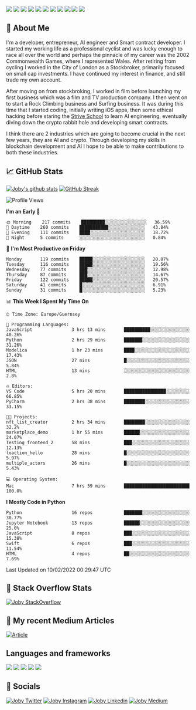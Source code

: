 ![](https://img.shields.io/badge/iOS-000000?style=for-the-badge&logo=ios&logoColor=white)
![](https://img.shields.io/badge/Python-3776AB?style=for-the-badge&logo=python&logoColor=white)
![](https://img.shields.io/badge/Swift-FA7343?style=for-the-badge&logo=swift&logoColor=white)
![](https://img.shields.io/badge/Bootstrap-563D7C?style=for-the-badge&logo=bootstrap&logoColor=white)
![](https://img.shields.io/badge/MongoDB-4EA94B?style=for-the-badge&logo=mongodb&logoColor=white)
![](https://img.shields.io/badge/Heroku-430098?style=for-the-badge&logo=heroku&logoColor=white)
[![](https://img.shields.io/badge/Stack_Overflow-FE7A16?style=for-the-badge&logo=stack-overflow&logoColor=white)](https://stackoverflow.com/users/7301801/joby)
[![](https://img.shields.io/badge/LinkedIn-0077B5?style=for-the-badge&logo=linkedin&logoColor=white)](https://www.linkedin.com/in/jobyi/)
[![](https://img.shields.io/badge/Twitter-1DA1F2?style=for-the-badge&logo=twitter&logoColor=white)](https://twitter.com/Jobyid)
[![](https://img.shields.io/badge/Instagram-E4405F?style=for-the-badge&logo=instagram&logoColor=white)](https://www.instagram.com/jobyid/)
[![](https://img.shields.io/badge/Medium-12100E?style=for-the-badge&logo=medium&logoColor=white)](https://jobyid.medium.com)

## &#x1f; About Me

I'm a developer, entrepreneur, AI engineer and Smart contract developer.
I started my working life as a professional cyclist and was lucky enough to race all over the world and perhaps the pinnacle of my career was the 2002 Commonwealth Games, where I represented Wales.
After retiring from cycling I worked in the City of London as a Stockbroker, primarily focused on small cap investments. I have continued my interest in finance, and still trade my own account.

After moving on from stockbroking, I worked in film before launching my first business which was a film and TV production company. I then went on to start a Rock Climbing business and Surfing business. It was during this time that I started coding, initially writing iOS apps, then some ethical hacking before staring the [Strive School](https://strive.school) to learn AI engineering, eventually diving down the crypto rabbit hole and developing smart contracts. 

I think there are 2 industries which are going to become crucial in the next few years, they are AI and crypto. Through developing my skills in blockchain development and AI I hope to be able to make contributions to both these industries. 

## &#x1f4c8; GitHub Stats

[![Joby's github stats](https://github-readme-stats.vercel.app/api?username=jobyid&count_private=true&show_icons=true&theme=radical)](https://github.com/anuraghazra/github-readme-stats) [![GitHub Streak](https://github-readme-streak-stats.herokuapp.com/?user=jobyid&theme=dark)](https://github.com/DenverCoder1/github-readme-streak-stats)

<!--START_SECTION:waka-->
![Profile Views](http://img.shields.io/badge/Profile%20Views-0-blue)

**I'm an Early 🐤** 

```text
🌞 Morning    217 commits    █████████░░░░░░░░░░░░░░░░   36.59% 
🌆 Daytime    260 commits    ███████████░░░░░░░░░░░░░░   43.84% 
🌃 Evening    111 commits    ████░░░░░░░░░░░░░░░░░░░░░   18.72% 
🌙 Night      5 commits      ░░░░░░░░░░░░░░░░░░░░░░░░░   0.84%

```
📅 **I'm Most Productive on Friday** 

```text
Monday       119 commits    █████░░░░░░░░░░░░░░░░░░░░   20.07% 
Tuesday      116 commits    █████░░░░░░░░░░░░░░░░░░░░   19.56% 
Wednesday    77 commits     ███░░░░░░░░░░░░░░░░░░░░░░   12.98% 
Thursday     87 commits     ███░░░░░░░░░░░░░░░░░░░░░░   14.67% 
Friday       122 commits    █████░░░░░░░░░░░░░░░░░░░░   20.57% 
Saturday     41 commits     █░░░░░░░░░░░░░░░░░░░░░░░░   6.91% 
Sunday       31 commits     █░░░░░░░░░░░░░░░░░░░░░░░░   5.23%

```


📊 **This Week I Spent My Time On** 

```text
⌚︎ Time Zone: Europe/Guernsey

💬 Programming Languages: 
JavaScript               3 hrs 13 mins       ██████████░░░░░░░░░░░░░░░   40.26% 
Python                   2 hrs 29 mins       ███████░░░░░░░░░░░░░░░░░░   31.26% 
Modelica                 1 hr 23 mins        ████░░░░░░░░░░░░░░░░░░░░░   17.43% 
JSON                     27 mins             █░░░░░░░░░░░░░░░░░░░░░░░░   5.84% 
HTML                     13 mins             ░░░░░░░░░░░░░░░░░░░░░░░░░   2.8%

🔥 Editors: 
VS Code                  5 hrs 20 mins       ████████████████░░░░░░░░░   66.85% 
PyCharm                  2 hrs 38 mins       ████████░░░░░░░░░░░░░░░░░   33.15%

🐱‍💻 Projects: 
nft_list_creator         2 hrs 34 mins       ████████░░░░░░░░░░░░░░░░░   32.2% 
marketplace_demo         1 hr 55 mins        ██████░░░░░░░░░░░░░░░░░░░   24.07% 
Testing_frontend_2       58 mins             ███░░░░░░░░░░░░░░░░░░░░░░   12.13% 
loaction_hello           28 mins             █░░░░░░░░░░░░░░░░░░░░░░░░   5.97% 
multiple_actors          26 mins             █░░░░░░░░░░░░░░░░░░░░░░░░   5.43%

💻 Operating System: 
Mac                      7 hrs 59 mins       █████████████████████████   100.0%

```

**I Mostly Code in Python** 

```text
Python                   16 repos            ███████░░░░░░░░░░░░░░░░░░   30.77% 
Jupyter Notebook         13 repos            ██████░░░░░░░░░░░░░░░░░░░   25.0% 
JavaScript               8 repos             ███░░░░░░░░░░░░░░░░░░░░░░   15.38% 
Swift                    6 repos             ███░░░░░░░░░░░░░░░░░░░░░░   11.54% 
HTML                     4 repos             ██░░░░░░░░░░░░░░░░░░░░░░░   7.69%

```



 Last Updated on 10/02/2022 00:29:47 UTC
<!--END_SECTION:waka-->


## &#x1f; Stack Overflow Stats 

[![Joby StackOverflow](https://github-readme-stackoverflow.vercel.app/?userID=7301801&layout=compact)](https://stackoverflow.com/users/7301801/joby)


## &#x1f; My recent Medium Articles
[![Article](https://github-readme-medium-recent-article.vercel.app/medium/@jobyid/0)](https://jobyid.medium.com)
 

## Languages and frameworks
![](https://img.shields.io/badge/iOS-000000?style=for-the-badge&logo=ios&logoColor=white)
![](https://img.shields.io/badge/Python-3776AB?style=for-the-badge&logo=python&logoColor=white)
![](https://img.shields.io/badge/Swift-FA7343?style=for-the-badge&logo=swift&logoColor=white)
![](https://img.shields.io/badge/Bootstrap-563D7C?style=for-the-badge&logo=bootstrap&logoColor=white)
![](https://img.shields.io/badge/MongoDB-4EA94B?style=for-the-badge&logo=mongodb&logoColor=white)


## &#x1f; Socials 
[![Joby Twitter](https://img.shields.io/badge/Twitter-1DA1F2?style=for-the-badge&logo=twitter&logoColor=white)](https://twitter.com/jobyid)
[![Joby Instagram](https://img.shields.io/badge/Instagram-E4405F?style=for-the-badge&logo=instagram&logoColor=white)](https://instagram.com/jobyid)
[![Joby Linkedin](https://img.shields.io/badge/LinkedIn-0077B5?style=for-the-badge&logo=linkedin&logoColor=white)](https://www.linkedin.com/in/jobyi)
[![Joby Medium](https://img.shields.io/badge/Medium-12100E?style=for-the-badge&logo=medium&logoColor=white)](https://jobyid.medium.com)


